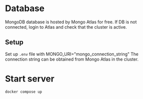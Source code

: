 # Database

MongoDB database is hosted by Mongo Atlas for free.
If DB is not connected, login to Atlas and check that the cluster is active.

## Setup

Set up `.env` file with MONGO_URI="mongo_connection_string"
The connection string can be obtained from Mongo Atlas in the cluster.

# Start server

`docker compose up`
